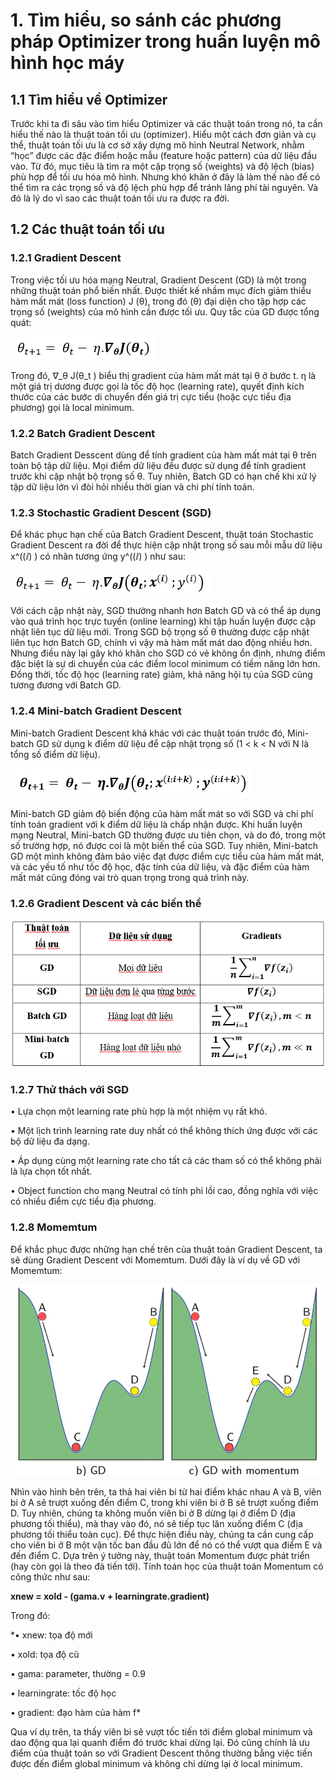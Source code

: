 # **1. Tìm hiểu, so sánh các phương pháp Optimizer trong huấn luyện mô hình học máy**
## **1.1	Tìm hiểu về Optimizer** 
Trước khi ta đi sâu vào tìm hiểu Optimizer và các thuật toán trong nó, ta cần hiểu thế nào là thuật toán tối ưu (optimizer). Hiểu một cách đơn giản và cụ thể, thuật toán tối ưu là cơ sở xây dựng mô hình Neutral Network, nhằm “học” được các đặc điểm hoặc mẫu (feature hoặc pattern) của dữ liệu đầu vào. Từ đó, mục tiêu là tìm ra một cặp trọng số (weights) và độ lệch (bias) phù hợp để tối ưu hóa mô hình. Nhưng khó khăn ở đây là làm thế nào để có thể tìm ra các trọng số và độ lệch phù hợp để tránh lãng phí tài nguyên. Và đó là lý do vì sao các thuật toán tối ưu ra được ra đời.

## **1.2	Các thuật toán tối ưu**
### **1.2.1 Gradient Descent**
Trong việc tối ưu hóa mạng Neutral, Gradient Descent (GD) là một trong những thuật toán phổ biến nhất. Được thiết kế nhầm mục đích giảm thiểu hàm mất mát (loss function) J (θ), trong đó (θ) đại diện cho tập hợp các trọng số (weights) của mô hình cần được tối ưu. Quy tắc của GD được tổng quát:

<img src="https://github.com/proplayer-team/51900836_Final_MachineLearning/blob/main/GS.png">


Trong đó, ∇_θ J(θ_t ) biểu thị gradient của hàm mất mát tại θ ở bước t. η là một giá trị dương được gọi là tốc độ học (learning rate), quyết định kích thước của các bước di chuyển đến giá trị cực tiểu (hoặc cực tiểu địa phương) gọi là local minimum.

### **1.2.2 Batch Gradient Descent**
Batch Gradient Desscent dùng để tính gradient của hàm mất mát tại θ trên toàn bộ tập dữ liệu. Mọi điểm dữ liệu đều được sử dụng để tính gradient trước khi cập nhật bộ trọng số θ. Tuy nhiên, Batch GD có hạn chế khi xử lý tập dữ liệu lớn vì đòi hỏi nhiều thời gian và chi phí tính toán.

### **1.2.3 Stochastic Gradient Descent (SGD)**
Để khác phục hạn chế của Batch Gradient Descent, thuật toán Stochastic Gradient Descent ra đời để thực hiện cập nhật trọng số sau mỗi mẫu dữ liệu x^((ⅈ) ) có nhãn tương ứng y^((ⅈ) ) như sau:

<img src="https://github.com/proplayer-team/51900836_Final_MachineLearning/blob/main/SGD.png">

Với cách cập nhật này, SGD thường nhanh hơn Batch GD và có thể áp dụng vào quá trình học trực tuyến (online learning) khi tập huấn luyện được cập nhật liên tục dữ liệu mới. Trong SGD bộ trọng số θ thường được cập nhật liên tục hơn Batch GD, chính vì vậy mà hàm mất mát dao động nhiều hơn. Nhưng điều này lại gây khó khăn cho SGD có vẻ không ổn định, nhưng điểm đặc biệt là sự di chuyển của các điểm locol minimum có tiềm năng lớn hơn. Đồng thời, tốc độ học (learning rate) giảm, khả năng hội tụ của SGD cũng tương đương với Batch GD.

### **1.2.4 Mini-batch Gradient Descent**
Mini-batch Gradient Descent khá khác với các thuật toán trước đó, Mini-batch GD sử dụng k điểm dữ liệu để cập nhật trọng số (1 < k < N với N là tổng số điểm dữ liệu).

<img src="https://github.com/proplayer-team/51900836_Final_MachineLearning/blob/main/MGD.png">

Mini-batch GD giảm độ biến động của hàm mất mát so với SGD và chi phí tính toán gradient với k điểm dữ liệu là chấp nhận được. Khi huấn luyện mạng Neutral, Mini-batch GD thường được ưu tiên chọn, và do đó, trong một số trường hợp, nó được coi là một biến thể của SGD. Tuy nhiên, Mini-batch GD một mình không đảm bảo việc đạt được điểm cực tiểu của hàm mất mát, và các yếu tố như tốc độ học, đặc tính của dữ liệu, và đặc điểm của hàm mất mát cũng đóng vai trò quan trọng trong quá trình này.

### **1.2.6 Gradient Descent và các biến thể**

<img src="https://github.com/proplayer-team/51900836_Final_MachineLearning/blob/main/GDvabienthe.png">

### **1.2.7 Thử thách với SGD**
•	Lựa chọn một learning rate phù hợp là một nhiệm vụ rất khó.

•	Một lịch trình learning rate duy nhất có thể không thích ứng được với các bộ dữ liệu đa dạng. 

•	Áp dụng cùng một learning rate cho tất cả các tham số có thể không phải là lựa chọn tốt nhất. 

•	Object function cho mạng Neutral có tính phi lồi cao, đồng nghĩa với việc có nhiều điểm cực tiểu địa phương. 

### **1.2.8 Momemtum**
Để khắc phục được những hạn chế trên của thuật toán Gradient Descent, ta sẽ dùng Gradient Descent với Momemtum. Dưới đây là ví dụ về GD với Momemtum:

<img src="https://github.com/proplayer-team/51900836_Final_MachineLearning/blob/main/Pic1.jpg">

Nhìn vào hình bên trên, ta thả hai viên bi từ hai điểm khác nhau A và B, viên bi ở A sẽ trượt xuống đến điểm C, trong khi viên bi ở B sẽ trượt xuống điểm D. Tuy nhiên, chúng ta không muốn viên bi ở B dừng lại ở điểm D (địa phương tối thiểu), mà thay vào đó, nó sẽ tiếp tục lăn xuống điểm C (địa phương tối thiểu toàn cục). Để thực hiện điều này, chúng ta cần cung cấp cho viên bi ở B một vận tốc ban đầu đủ lớn để nó có thể vượt qua điểm E và đến điểm C. Dựa trên ý tưởng này, thuật toán Momentum được phát triển (hay còn gọi là theo đà tiến tới). Tính toán học của thuật toán Momentum có công thức như sau:

**xnew = xold - (gama.v + learningrate.gradient)**

Trong đó:

*•	xnew: tọa độ mới 

•	xold: tọa độ cũ 

•	gama: parameter, thường = 0.9 

•	learningrate: tốc độ học 

•	gradient: đạo hàm của hàm f*

Qua ví dụ trên, ta thấy viên bi sẽ vượt tốc tiến tới điểm global minimum và dao động qua lại quanh điểm đó trước khai dừng lại. Đó cũng chính là ưu điểm của thuật toán so với Gradient Descent thông thường bằng việc tiến được đến điểm global minimum và không chỉ dừng lại ở local minimum.

